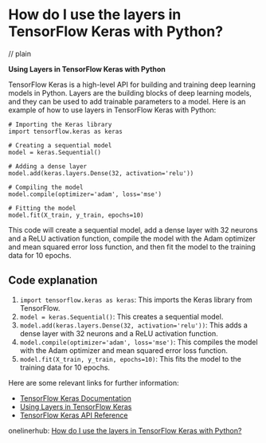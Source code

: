 # How do I use the layers in TensorFlow Keras with Python?
// plain

**Using Layers in TensorFlow Keras with Python**

TensorFlow Keras is a high-level API for building and training deep learning models in Python. Layers are the building blocks of deep learning models, and they can be used to add trainable parameters to a model. Here is an example of how to use layers in TensorFlow Keras with Python:

```
# Importing the Keras library
import tensorflow.keras as keras

# Creating a sequential model
model = keras.Sequential()

# Adding a dense layer
model.add(keras.layers.Dense(32, activation='relu'))

# Compiling the model
model.compile(optimizer='adam', loss='mse')

# Fitting the model
model.fit(X_train, y_train, epochs=10)
```

This code will create a sequential model, add a dense layer with 32 neurons and a ReLU activation function, compile the model with the Adam optimizer and mean squared error loss function, and then fit the model to the training data for 10 epochs.

## Code explanation


1. `import tensorflow.keras as keras`: This imports the Keras library from TensorFlow.
2. `model = keras.Sequential()`: This creates a sequential model.
3. `model.add(keras.layers.Dense(32, activation='relu'))`: This adds a dense layer with 32 neurons and a ReLU activation function.
4. `model.compile(optimizer='adam', loss='mse')`: This compiles the model with the Adam optimizer and mean squared error loss function.
5. `model.fit(X_train, y_train, epochs=10)`: This fits the model to the training data for 10 epochs.

Here are some relevant links for further information:

- [TensorFlow Keras Documentation](https://www.tensorflow.org/guide/keras)
- [Using Layers in TensorFlow Keras](https://www.tensorflow.org/guide/keras/functional)
- [TensorFlow Keras API Reference](https://www.tensorflow.org/api_docs/python/tf/keras)

onelinerhub: [How do I use the layers in TensorFlow Keras with Python?](https://onelinerhub.com/python-tensorflow/how-do-i-use-the-layers-in-tensorflow-keras-with-python)